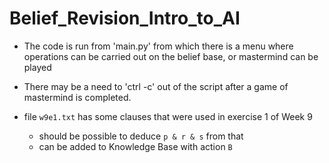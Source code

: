 # Belief_Revision_Intro_to_AI

- The code is run from 'main.py' from which there is a menu where operations can be carried out on the belief base, or mastermind can be played

- There may be a need to 'ctrl -c' out of the script after a game of mastermind is completed. 

- file `w9e1.txt` has some clauses that were used in exercise 1 of Week 9
    - should be possible to deduce `p & r & s` from that
    - can be added to Knowledge Base with action `B`
